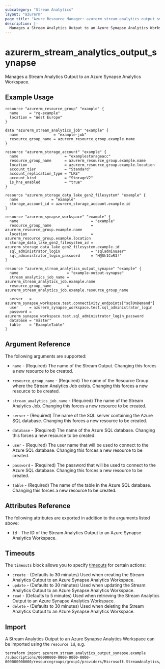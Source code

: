 ```yaml
---
subcategory: "Stream Analytics"
layout: "azurerm"
page_title: "Azure Resource Manager: azurerm_stream_analytics_output_synapse"
description: |-
  Manages a Stream Analytics Output to an Azure Synapse Analytics Workspace.
---
```


# azurerm_stream_analytics_output_synapse

Manages a Stream Analytics Output to an Azure Synapse Analytics Workspace.

## Example Usage

```hcl
resource "azurerm_resource_group" "example" {
  name     = "rg-example"
  location = "West Europe"
}

data "azurerm_stream_analytics_job" "example" {
  name                = "example-job"
  resource_group_name = azurerm_resource_group.example.name
}

resource "azurerm_storage_account" "example" {
  name                     = "examplestorageacc"
  resource_group_name      = azurerm_resource_group.example.name
  location                 = azurerm_resource_group.example.location
  account_tier             = "Standard"
  account_replication_type = "LRS"
  account_kind             = "StorageV2"
  is_hns_enabled           = "true"
}

resource "azurerm_storage_data_lake_gen2_filesystem" "example" {
  name               = "example"
  storage_account_id = azurerm_storage_account.example.id
}

resource "azurerm_synapse_workspace" "example" {
  name                                 = "example"
  resource_group_name                  = azurerm_resource_group.example.name
  location                             = azurerm_resource_group.example.location
  storage_data_lake_gen2_filesystem_id = azurerm_storage_data_lake_gen2_filesystem.example.id
  sql_administrator_login              = "sqladminuser"
  sql_administrator_login_password     = "H@Sh1CoR3!"
}

resource "azurerm_stream_analytics_output_synapse" "example" {
  name                      = "example-output-synapse"
  stream_analytics_job_name = azurerm_stream_analytics_job.example.name
  resource_group_name       = azurerm_stream_analytics_job.example.resource_group_name

  server   = azurerm_synapse_workspace.test.connectivity_endpoints["sqlOnDemand"]
  user     = azurerm_synapse_workspace.test.sql_administrator_login
  password = azurerm_synapse_workspace.test.sql_administrator_login_password
  database = "master"
  table    = "ExampleTable"
}
```

## Argument Reference

The following arguments are supported:

* `name` - (Required) The name of the Stream Output. Changing this forces a new resource to be created.

* `resource_group_name` - (Required) The name of the Resource Group where the Stream Analytics Job exists. Changing this forces a new resource to be created.

* `stream_analytics_job_name` - (Required) The name of the Stream Analytics Job. Changing this forces a new resource to be created.

* `server` - (Required) The name of the SQL server containing the Azure SQL database. Changing this forces a new resource to be created.

* `database` - (Required) The name of the Azure SQL database. Changing this forces a new resource to be created.

* `user` - (Required) The user name that will be used to connect to the Azure SQL database. Changing this forces a new resource to be created.

* `password` - (Required) The password that will be used to connect to the Azure SQL database. Changing this forces a new resource to be created.

* `table` - (Required) The name of the table in the Azure SQL database. Changing this forces a new resource to be created.

## Attributes Reference

The following attributes are exported in addition to the arguments listed above:

* `id` - The ID of the Stream Analytics Output to an Azure Synapse Analytics Workspace.

## Timeouts

The `timeouts` block allows you to specify [timeouts](https://www.terraform.io/docs/configuration/resources.html#timeouts) for certain actions:

* `create` - (Defaults to 30 minutes) Used when creating the Stream Analytics Output to an Azure Synapse Analytics Workspace.
* `update` - (Defaults to 30 minutes) Used when updating the Stream Analytics Output to an Azure Synapse Analytics Workspace.
* `read` - (Defaults to 5 minutes) Used when retrieving the Stream Analytics Output to an Azure Synapse Analytics Workspace.
* `delete` - (Defaults to 30 minutes) Used when deleting the Stream Analytics Output to an Azure Synapse Analytics Workspace.

## Import

A Stream Analytics Output to an Azure Synapse Analytics Workspace can be imported using the `resource id`, e.g.

```shell
terraform import azurerm_stream_analytics_output_synapse.example /subscriptions/00000000-0000-0000-0000-000000000000/resourcegroups/group1/providers/Microsoft.StreamAnalytics/streamingjobs/job1/outputs/output1
```
